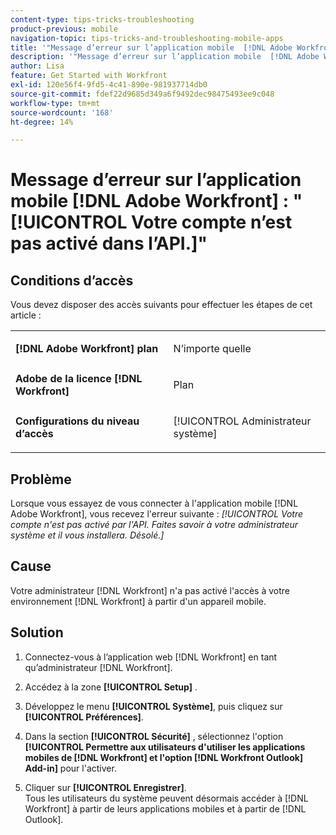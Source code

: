 ```yaml
---
content-type: tips-tricks-troubleshooting
product-previous: mobile
navigation-topic: tips-tricks-and-troubleshooting-mobile-apps
title: '"Message d’erreur sur l’application mobile  [!DNL Adobe Workfront]  : "Votre compte n’est pas activé sur l’API.""'
description: '"Message d’erreur sur l’application mobile  [!DNL Adobe Workfront]  : "Votre compte n’est pas activé sur l’API.""'
author: Lisa
feature: Get Started with Workfront
exl-id: 120e56f4-9fd5-4c41-890e-981937714db0
source-git-commit: fdef22d9685d349a6f9492dec98475493ee9c048
workflow-type: tm+mt
source-wordcount: '168'
ht-degree: 14%

---
```


# Message d’erreur sur l’application mobile [!DNL Adobe Workfront] : &quot;[!UICONTROL Votre compte n’est pas activé dans l’API.]&quot;

## Conditions d’accès

Vous devez disposer des accès suivants pour effectuer les étapes de cet article :

<table style="table-layout:auto"> 
 <col> 
 <col> 
 <tbody> 
  <tr> 
   <td role="rowheader"><strong>[!DNL Adobe Workfront] plan</strong></td> 
   <td> <p> N’importe quelle</p> </td> 
  </tr> 
  <tr> 
   <td role="rowheader"><strong>Adobe de la licence [!DNL Workfront]</strong></td> 
   <td> <p>Plan</p> </td> 
  </tr> 
  <tr> 
   <td role="rowheader"><strong>Configurations du niveau d’accès</strong></td> 
   <td> <p>[!UICONTROL Administrateur système] </p> </td> 
  </tr> 
 </tbody> 
</table>

## Problème

Lorsque vous essayez de vous connecter à l&#39;application mobile [!DNL Adobe Workfront], vous recevez l&#39;erreur suivante : *[!UICONTROL Votre compte n&#39;est pas activé par l&#39;API. Faites savoir à votre administrateur système et il vous installera. Désolé.]*

## Cause

Votre administrateur [!DNL Workfront] n&#39;a pas activé l&#39;accès à votre environnement [!DNL Workfront] à partir d&#39;un appareil mobile.

## Solution

1. Connectez-vous à l’application web [!DNL Workfront] en tant qu’administrateur [!DNL Workfront].
1. Accédez à la zone **[!UICONTROL Setup]** .
1. Développez le menu **[!UICONTROL Système]**, puis cliquez sur **[!UICONTROL Préférences]**.

1. Dans la section **[!UICONTROL Sécurité]** , sélectionnez l&#39;option **[!UICONTROL Permettre aux utilisateurs d&#39;utiliser les applications mobiles de [!DNL Workfront] et l&#39;option [!DNL Workfront Outlook] Add-in]** pour l&#39;activer.

1. Cliquer sur **[!UICONTROL Enregistrer]**.\
   Tous les utilisateurs du système peuvent désormais accéder à [!DNL Workfront] à partir de leurs applications mobiles et à partir de [!DNL Outlook].
